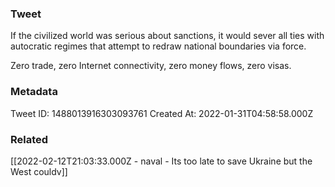 ### Tweet
If the civilized world was serious about sanctions, it would sever all ties with autocratic regimes that attempt to redraw national boundaries via force. 

Zero trade, zero Internet connectivity, zero money flows, zero visas.

### Metadata
Tweet ID: 1488013916303093761
Created At: 2022-01-31T04:58:58.000Z

### Related
[[2022-02-12T21:03:33.000Z - naval - Its too late to save Ukraine but the West couldv]]

